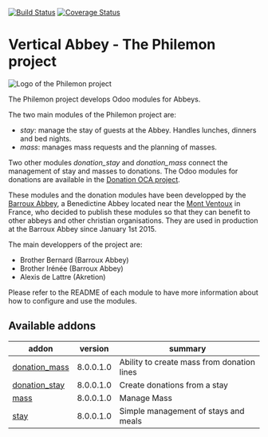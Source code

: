 [![Build Status](https://travis-ci.org/OCA/vertical-abbey.svg?branch=8.0)](https://travis-ci.org/OCA/vertical-abbey)
[![Coverage Status](https://coveralls.io/repos/OCA/vertical-abbey/badge.png?branch=8.0)](https://coveralls.io/r/OCA/vertical-abbey?branch=8.0)

# Vertical Abbey - The Philemon project

![Logo of the Philemon project](http://people.via.ecp.fr/~alexis/philemon-logo-192.png "Philemon logo")

The Philemon project develops Odoo modules for Abbeys.

The two main modules of the Philemon project are:
* *stay*: manage the stay of guests at the Abbey. Handles lunches, dinners and bed nights.
* *mass*: manages mass requests and the planning of masses.

Two other modules *donation_stay* and *donation_mass* connect the management of stay and masses to donations. The Odoo modules for donations are available in the [Donation OCA project](https://github.com/OCA/donation).

These modules and the donation modules have been developped by the
[Barroux Abbey](http://www.barroux.org/), a Benedictine Abbey located
near the [Mont Ventoux](http://en.wikipedia.org/wiki/Mont_Ventoux) in
France, who decided to publish these modules so that they can benefit
to other abbeys and other christian organisations. They are used in
production at the Barroux Abbey since January 1st 2015.

The main developpers of the project are:
* Brother Bernard (Barroux Abbey)
* Brother Irénée (Barroux Abbey)
* Alexis de Lattre (Akretion)

Please refer to the README of each module to have more information about
how to configure and use the modules.

[//]: # (addons)
Available addons
----------------
addon | version | summary
--- | --- | ---
[donation_mass](donation_mass/) | 8.0.0.1.0 | Ability to create mass from donation lines
[donation_stay](donation_stay/) | 8.0.0.1.0 | Create donations from a stay
[mass](mass/) | 8.0.0.1.0 | Manage Mass
[stay](stay/) | 8.0.0.1.0 | Simple management of stays and meals

[//]: # (end addons)
